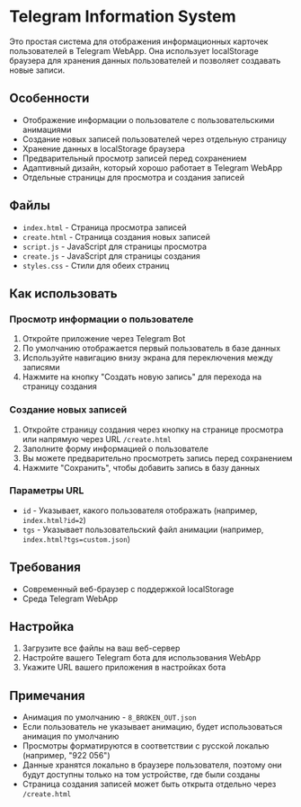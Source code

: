 # Telegram Information System

Это простая система для отображения информационных карточек пользователей в Telegram WebApp. Она использует localStorage браузера для хранения данных пользователей и позволяет создавать новые записи.

## Особенности

- Отображение информации о пользователе с пользовательскими анимациями
- Создание новых записей пользователей через отдельную страницу
- Хранение данных в localStorage браузера
- Предварительный просмотр записей перед сохранением
- Адаптивный дизайн, который хорошо работает в Telegram WebApp
- Отдельные страницы для просмотра и создания записей

## Файлы

- `index.html` - Страница просмотра записей
- `create.html` - Страница создания новых записей
- `script.js` - JavaScript для страницы просмотра
- `create.js` - JavaScript для страницы создания
- `styles.css` - Стили для обеих страниц

## Как использовать

### Просмотр информации о пользователе

1. Откройте приложение через Telegram Bot
2. По умолчанию отображается первый пользователь в базе данных
3. Используйте навигацию внизу экрана для переключения между записями
4. Нажмите на кнопку "Создать новую запись" для перехода на страницу создания

### Создание новых записей

1. Откройте страницу создания через кнопку на странице просмотра или напрямую через URL `/create.html`
2. Заполните форму информацией о пользователе
3. Вы можете предварительно просмотреть запись перед сохранением
4. Нажмите "Сохранить", чтобы добавить запись в базу данных

### Параметры URL

- `id` - Указывает, какого пользователя отображать (например, `index.html?id=2`)
- `tgs` - Указывает пользовательский файл анимации (например, `index.html?tgs=custom.json`)

## Требования

- Современный веб-браузер с поддержкой localStorage
- Среда Telegram WebApp

## Настройка

1. Загрузите все файлы на ваш веб-сервер
2. Настройте вашего Telegram бота для использования WebApp
3. Укажите URL вашего приложения в настройках бота

## Примечания

- Анимация по умолчанию - `8_BROKEN_OUT.json`
- Если пользователь не указывает анимацию, будет использоваться анимация по умолчанию
- Просмотры форматируются в соответствии с русской локалью (например, "922 056")
- Данные хранятся локально в браузере пользователя, поэтому они будут доступны только на том устройстве, где были созданы
- Страница создания записей может быть открыта отдельно через `/create.html` 